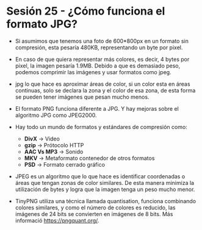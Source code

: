 # Sesión 25 - ¿Cómo funciona el formato JPG?

* Si asumimos que tenemos una foto de 600*800px en un formato sin compresión, esta pesaría 480KB, representando un byte por pixel.

* En caso de que quiera representar más colores, es decir, 4 bytes por pixel, la imagen pesaría 1.9MB. Debido a que es demasiado peso, podemos comprimir las imágenes y usar formatos como jpeg.

* jpg lo que hace es aproximar áreas de color, si un color esta en áreas continuas, solo se declara la zona y el color de esa zona, de esta forma se pueden tener imágenes que pesan mucho menos.

* El formato PNG funciona diferente a JPG. Y hay mejoras sobre el algoritmo JPG como JPEG2000.

* Hay todo un mundo de formatos y estándares de compresión como:

	* **DivX** &rarr; Video
	* **gzip** &rarr; Prótocolo HTTP
	* **AAC Vs MP3** &rarr; Sonido
	* **MKV** &rarr; Metaformato contenedor de otros formatos
	* **PSD** &rarr; Formato cerrado gráfico

* JPEG es un algoritmo que lo que hace es identificar coordenadas o áreas que tengan zonas de color similares. De esta manera minimiza la utilización de bytes y logra que la imagen tenga un peso mucho menor.

* TinyPNG utiliza una técnica llamada quantisation, funciona combinando colores similares, y como el número de colores es reducido, las imágenes de 24 bits se convierten en imágenes de 8 bits. Más informació https://pngquant.org/.
